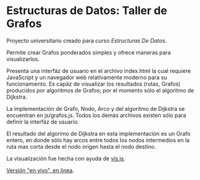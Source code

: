 Estructuras de Datos: Taller de Grafos
======================================

Proyecto universitario creado para curso *Estructuras De Datos.*

Permite crear Grafos ponderados simples y ofrece maneras para visualizarlos.

Presenta una interfáz de usuario en el archivo index.html la cual requiere JavaScript y un navegador web relativamente moderno para su funcionamiento. Es capáz de visualizar los resultados (rutas, Grafos) producidos por algoritmos de Grafos; por el momento sólo el algoritmo de Dijkstra.

La implementación de Grafo, Nodo, Arco y del algoritmo de Dijkstra se encuentran en js/grafos.js. Todos los demás archivos existen sólo para definir la interfáz de usuario.

El resultado del algorimo de Dijkstra en esta implementación es un Grafo entero, en donde sólo hay arcos entre todos los nodos intermedios en la ruta mas corta desde el nodo origen hasta el nodo destino.

La visualización fue hecha con ayuda de [vis.js](http://visjs.org/).

[Versión "en vivo", en linea](http://fabianpineda.xyz/universidad/estructurasdedatos/).
